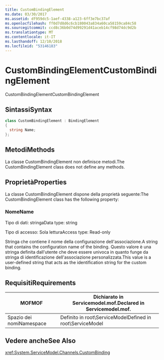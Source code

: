 ```yaml
---
title: CustomBindingElement
ms.date: 03/30/2017
ms.assetid: df959dc5-1aef-4338-a123-6ff3e7bc37af
ms.openlocfilehash: ff0d7d8d6c6cb180043a834a60ca58159ca84c58
ms.sourcegitcommit: ccd8c36b0d74d99291d41aceb14cf98d74dc9d2b
ms.translationtype: MT
ms.contentlocale: it-IT
ms.lasthandoff: 12/10/2018
ms.locfileid: "53146183"
---
```

# <a name="custombindingelement"></a><span data-ttu-id="a244b-102">CustomBindingElement</span><span class="sxs-lookup"><span data-stu-id="a244b-102">CustomBindingElement</span></span>
<span data-ttu-id="a244b-103">CustomBindingElement</span><span class="sxs-lookup"><span data-stu-id="a244b-103">CustomBindingElement</span></span>  
  
## <a name="syntax"></a><span data-ttu-id="a244b-104">Sintassi</span><span class="sxs-lookup"><span data-stu-id="a244b-104">Syntax</span></span>  
  
```csharp
class CustomBindingElement : BindingElement  
{  
  string Name;  
};  
```  
  
## <a name="methods"></a><span data-ttu-id="a244b-105">Metodi</span><span class="sxs-lookup"><span data-stu-id="a244b-105">Methods</span></span>  
 <span data-ttu-id="a244b-106">La classe CustomBindingElement non definisce metodi.</span><span class="sxs-lookup"><span data-stu-id="a244b-106">The CustomBindingElement class does not define any methods.</span></span>  
  
## <a name="properties"></a><span data-ttu-id="a244b-107">Proprietà</span><span class="sxs-lookup"><span data-stu-id="a244b-107">Properties</span></span>  
 <span data-ttu-id="a244b-108">La classe CustomBindingElement dispone della proprietà seguente:</span><span class="sxs-lookup"><span data-stu-id="a244b-108">The CustomBindingElement class has the following property:</span></span>  
  
### <a name="name"></a><span data-ttu-id="a244b-109">Nome</span><span class="sxs-lookup"><span data-stu-id="a244b-109">Name</span></span>  
 <span data-ttu-id="a244b-110">Tipo di dati: stringa</span><span class="sxs-lookup"><span data-stu-id="a244b-110">Data type: string</span></span>  
  
 <span data-ttu-id="a244b-111">Tipo di accesso: Sola lettura</span><span class="sxs-lookup"><span data-stu-id="a244b-111">Access type: Read-only</span></span>  
  
 <span data-ttu-id="a244b-112">Stringa che contiene il nome della configurazione dell'associazione.</span><span class="sxs-lookup"><span data-stu-id="a244b-112">A string that contains the configuration name of the binding.</span></span> <span data-ttu-id="a244b-113">Questo valore è una stringa definita dall'utente che deve essere univoca in quanto funge da stringa di identificazione dell'associazione personalizzata.</span><span class="sxs-lookup"><span data-stu-id="a244b-113">This value is a user-defined string that acts as the identification string for the custom binding.</span></span>  
  
## <a name="requirements"></a><span data-ttu-id="a244b-114">Requisiti</span><span class="sxs-lookup"><span data-stu-id="a244b-114">Requirements</span></span>  
  
|<span data-ttu-id="a244b-115">MOF</span><span class="sxs-lookup"><span data-stu-id="a244b-115">MOF</span></span>|<span data-ttu-id="a244b-116">Dichiarato in Servicemodel.mof.</span><span class="sxs-lookup"><span data-stu-id="a244b-116">Declared in Servicemodel.mof.</span></span>|  
|---------|-----------------------------------|  
|<span data-ttu-id="a244b-117">Spazio dei nomi</span><span class="sxs-lookup"><span data-stu-id="a244b-117">Namespace</span></span>|<span data-ttu-id="a244b-118">Definito in root\ServiceModel</span><span class="sxs-lookup"><span data-stu-id="a244b-118">Defined in root\ServiceModel</span></span>|  
  
## <a name="see-also"></a><span data-ttu-id="a244b-119">Vedere anche</span><span class="sxs-lookup"><span data-stu-id="a244b-119">See Also</span></span>  
 <xref:System.ServiceModel.Channels.CustomBinding>
